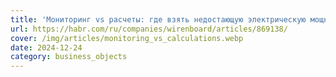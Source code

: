 ```yaml
---
title: 'Мониторинг vs расчеты: где взять недостающую электрическую мощность и попутно решить проблемы'
url: https://habr.com/ru/companies/wirenboard/articles/869138/
cover: /img/articles/monitoring_vs_calculations.webp
date: 2024-12-24
category: business_objects
---
```


